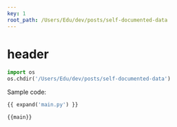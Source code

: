 ```yaml
---
key: 1
root_path: /Users/Edu/dev/posts/self-documented-data
---
```


# header

```python hide=true
import os
os.chdir('/Users/Edu/dev/posts/self-documented-data')
```

Sample code:

```python id=main
{{ expand('main.py') }}
```

```
{{main}}
```